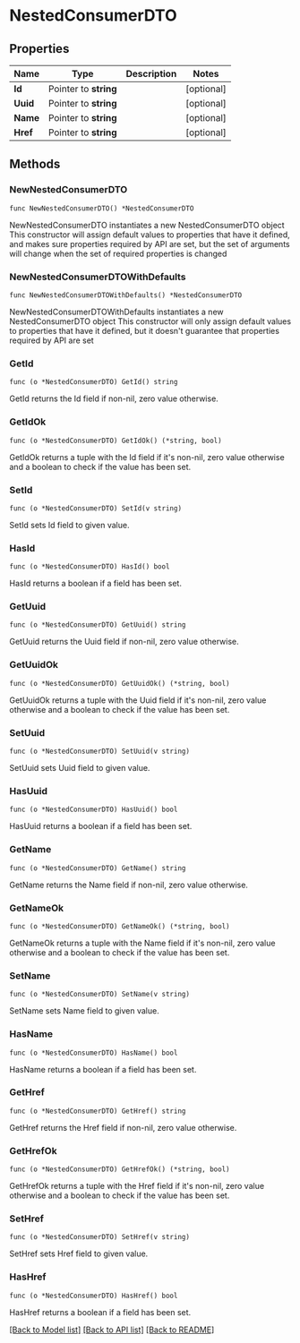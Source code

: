 # NestedConsumerDTO

## Properties

Name | Type | Description | Notes
------------ | ------------- | ------------- | -------------
**Id** | Pointer to **string** |  | [optional] 
**Uuid** | Pointer to **string** |  | [optional] 
**Name** | Pointer to **string** |  | [optional] 
**Href** | Pointer to **string** |  | [optional] 

## Methods

### NewNestedConsumerDTO

`func NewNestedConsumerDTO() *NestedConsumerDTO`

NewNestedConsumerDTO instantiates a new NestedConsumerDTO object
This constructor will assign default values to properties that have it defined,
and makes sure properties required by API are set, but the set of arguments
will change when the set of required properties is changed

### NewNestedConsumerDTOWithDefaults

`func NewNestedConsumerDTOWithDefaults() *NestedConsumerDTO`

NewNestedConsumerDTOWithDefaults instantiates a new NestedConsumerDTO object
This constructor will only assign default values to properties that have it defined,
but it doesn't guarantee that properties required by API are set

### GetId

`func (o *NestedConsumerDTO) GetId() string`

GetId returns the Id field if non-nil, zero value otherwise.

### GetIdOk

`func (o *NestedConsumerDTO) GetIdOk() (*string, bool)`

GetIdOk returns a tuple with the Id field if it's non-nil, zero value otherwise
and a boolean to check if the value has been set.

### SetId

`func (o *NestedConsumerDTO) SetId(v string)`

SetId sets Id field to given value.

### HasId

`func (o *NestedConsumerDTO) HasId() bool`

HasId returns a boolean if a field has been set.

### GetUuid

`func (o *NestedConsumerDTO) GetUuid() string`

GetUuid returns the Uuid field if non-nil, zero value otherwise.

### GetUuidOk

`func (o *NestedConsumerDTO) GetUuidOk() (*string, bool)`

GetUuidOk returns a tuple with the Uuid field if it's non-nil, zero value otherwise
and a boolean to check if the value has been set.

### SetUuid

`func (o *NestedConsumerDTO) SetUuid(v string)`

SetUuid sets Uuid field to given value.

### HasUuid

`func (o *NestedConsumerDTO) HasUuid() bool`

HasUuid returns a boolean if a field has been set.

### GetName

`func (o *NestedConsumerDTO) GetName() string`

GetName returns the Name field if non-nil, zero value otherwise.

### GetNameOk

`func (o *NestedConsumerDTO) GetNameOk() (*string, bool)`

GetNameOk returns a tuple with the Name field if it's non-nil, zero value otherwise
and a boolean to check if the value has been set.

### SetName

`func (o *NestedConsumerDTO) SetName(v string)`

SetName sets Name field to given value.

### HasName

`func (o *NestedConsumerDTO) HasName() bool`

HasName returns a boolean if a field has been set.

### GetHref

`func (o *NestedConsumerDTO) GetHref() string`

GetHref returns the Href field if non-nil, zero value otherwise.

### GetHrefOk

`func (o *NestedConsumerDTO) GetHrefOk() (*string, bool)`

GetHrefOk returns a tuple with the Href field if it's non-nil, zero value otherwise
and a boolean to check if the value has been set.

### SetHref

`func (o *NestedConsumerDTO) SetHref(v string)`

SetHref sets Href field to given value.

### HasHref

`func (o *NestedConsumerDTO) HasHref() bool`

HasHref returns a boolean if a field has been set.


[[Back to Model list]](../README.md#documentation-for-models) [[Back to API list]](../README.md#documentation-for-api-endpoints) [[Back to README]](../README.md)


